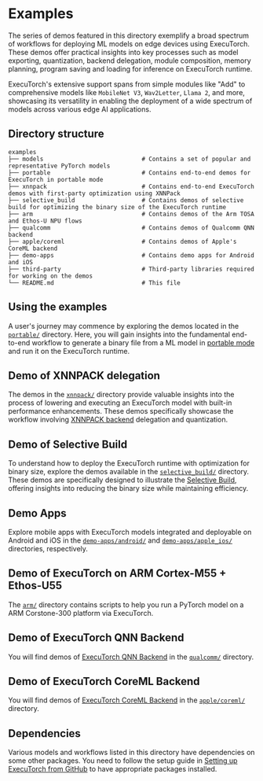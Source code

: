# Examples


The series of demos featured in this directory exemplify a broad spectrum of workflows for deploying ML models on edge devices using ExecuTorch. These demos offer practical insights into key processes such as model exporting, quantization, backend delegation, module composition, memory planning, program saving and  loading for inference on ExecuTorch runtime.

ExecuTorch's extensive support spans from simple modules like "Add" to comprehensive models like `MobileNet V3`, `Wav2Letter`, `Llama 2`, and more, showcasing its versatility in enabling the deployment of a wide spectrum of models across various edge AI applications.


## Directory structure
```
examples
├── models                            # Contains a set of popular and representative PyTorch models
├── portable                          # Contains end-to-end demos for ExecuTorch in portable mode
├── xnnpack                           # Contains end-to-end ExecuTorch demos with first-party optimization using XNNPack
├── selective_build                   # Contains demos of selective build for optimizing the binary size of the ExecuTorch runtime
├── arm                               # Contains demos of the Arm TOSA and Ethos-U NPU flows
├── qualcomm                          # Contains demos of Qualcomm QNN backend
├── apple/coreml                      # Contains demos of Apple's CoreML backend
├── demo-apps                         # Contains demo apps for Android and iOS
├── third-party                       # Third-party libraries required for working on the demos
└── README.md                         # This file
```


## Using the examples

A user's journey may commence by exploring the demos located in the [`portable/`](./portable) directory. Here, you will gain insights into the fundamental end-to-end workflow to generate a binary file from a ML model in [portable mode](/docs/website/docs/basics/terminology.md) and run it on the ExecuTorch runtime.

## Demo of XNNPACK delegation

The demos in the [`xnnpack/`](./xnnpack) directory provide valuable insights into the process of lowering and executing an ExecuTorch model with built-in performance enhancements. These demos specifically showcase the workflow involving [XNNPACK backend](https://github.com/pytorch/executorch/tree/main/backends/xnnpack) delegation and quantization.


## Demo of Selective Build

To understand how to deploy the ExecuTorch runtime with optimization for binary size, explore the demos available in the [`selective_build/`](./selective_build) directory. These demos are specifically designed to illustrate the [Selective Build](/docs/website/docs/tutorials/selective_build.md), offering insights into reducing the binary size while maintaining efficiency.


## Demo Apps

Explore mobile apps with ExecuTorch models integrated and deployable on Android and iOS in the [`demo-apps/android/`](./demo-apps/android) and [`demo-apps/apple_ios/`](./demo-apps/apple_ios) directories, respectively.


## Demo of ExecuTorch on ARM Cortex-M55 + Ethos-U55

The [`arm/`](./arm) directory contains scripts to help you run a PyTorch model on a ARM Corstone-300 platform via ExecuTorch.


## Demo of ExecuTorch QNN Backend

You will find demos of [ExecuTorch QNN Backend](./qualcomm) in the [`qualcomm/`](./qualcomm) directory.


## Demo of ExecuTorch CoreML Backend

You will find demos of [ExecuTorch CoreML Backend](./apple/coreml/) in the [`apple/coreml/`](./apple/coreml) directory. 

## Dependencies

Various models and workflows listed in this directory have dependencies on some other packages. You need to follow the setup guide in [Setting up ExecuTorch from GitHub](/docs/website/docs/tutorials/00_setting_up_executorch.md) to have appropriate packages installed.
